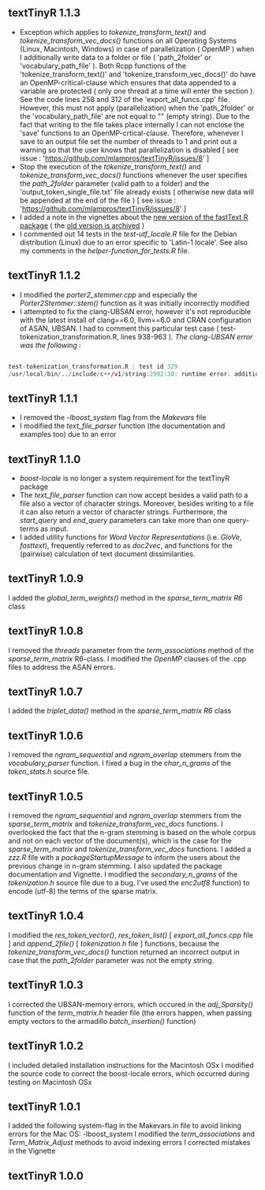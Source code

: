 
## textTinyR 1.1.3

* Exception which applies to *tokenize_transform_text()* and *tokenize_transform_vec_docs()* functions on all Operating Systems (Linux, Macintosh, Windows) in case of parallelization ( OpenMP ) when I additionally write data to a folder or file ( 'path_2folder' or 'vocabulary_path_file' ). Both Rcpp functions of the 'tokenize_transform_text()' and 'tokenize_transform_vec_docs()' do have an OpenMP-critical-clause which ensures that data appended to a variable are protected ( only one thread at a time will enter the section ). See the code lines 258 and 312 of the 'export_all_funcs.cpp' file. However, this must not apply (parallelization) when the 'path_2folder' or the 'vocabulary_path_file' are not equal to "" (empty string). Due to the fact that writing to the file takes place internally I can not enclose the 'save' functions to an OpenMP-crtical-clause. Therefore, whenever I save to an output file set the number of threads to 1 and print out a warning so that the user knows that parallelization is disabled [ see issue : 'https://github.com/mlampros/textTinyR/issues/8' ]
* Stop the execution of the *tokenize_transform_text()* and *tokenize_transform_vec_docs()* functions whenever the user specifies the *path_2folder* parameter (valid path to a folder) and the 'output_token_single_file.txt' file already exists ( otherwise new data will be appended at the end of the file ) [ see issue : 'https://github.com/mlampros/textTinyR/issues/8' ]
* I added a note in the vignettes about the [new version of the fastText R package](https://github.com/mlampros/fastText) ( the [old version is archived](https://github.com/mlampros/fastTextR) )
* I commented out 14 tests in the *test-utf_locale.R* file for the Debian distribution (Linux) due to an error specific to 'Latin-1 locale'. See also my comments in the *helper-function_for_tests.R* file. 


## textTinyR 1.1.2

* I modified the *porter2_stemmer.cpp* and especially the *Porter2Stemmer::stem()* function as it was initially incorrectly modified
* I attempted to fix the clang-UBSAN error, however it's not reproducible with the latest install of clang==6.0, llvm==6.0 and CRAN configuration of ASAN, UBSAN. I had to comment this particular test case ( test-tokenization_transformation.R, lines 938-963 ). *The clang-UBSAN error was the following* : 

```R

test-tokenization_transformation.R : test id 329 
/usr/local/bin/../include/c++/v1/string:2992:30: runtime error: addition of unsigned offset to 0x62500f06b1b9 overflowed to 0x62500f06b1b8 SUMMARY: UndefinedBehaviorSanitizer: undefined-behavior /usr/local/bin/../include/c++/v1/string:2992:30 in

```

## textTinyR 1.1.1

* I removed the *-lboost_system* flag from the *Makevars* file
* I modified the *text_file_parser* function (the documentation and examples too) due to an error


## textTinyR 1.1.0

* *boost-locale* is no longer a system requirement for the textTinyR package
* The *text_file_parser* function can now accept besides a valid path to a file also a vector of character strings. Moreover, besides writing to a file it can also return a vector of character strings. Furthermore, the *start_query* and *end_query* parameters can take more than one query-terms as input.
* I added utility functions for *Word Vector Representations* (i.e. *GloVe*, *fasttext*), frequently referred to as *doc2vec*, and functions for the (pairwise) calculation of text document dissimilarities.


## textTinyR 1.0.9

I added the *global_term_weights()* method in the *sparse_term_matrix R6* class


## textTinyR 1.0.8

I removed the *threads* parameter from the *term_associations* method of the *sparse_term_matrix* R6-class.
I modified the *OpenMP* clauses of the .cpp files to address the ASAN errors.


## textTinyR 1.0.7

I added the *triplet_data()* method in the *sparse_term_matrix R6* class


## textTinyR 1.0.6

I removed the *ngram_sequential* and *ngram_overlap* stemmers from the *vocabulary_parser* function.
I fixed a bug in the *char_n_grams* of the *token_stats.h* source file.


## textTinyR 1.0.5

I removed the *ngram_sequential* and *ngram_overlap* stemmers from the *sparse_term_matrix* and *tokenize_transform_vec_docs* functions. I overlooked the fact that the n-gram stemming is based on the whole corpus and not on
each vector of the document(s), which is the case for the *sparse_term_matrix* and *tokenize_transform_vec_docs* functions. 
I added a *zzz.R* file with a *packageStartupMessage* to inform the users about the previous change in n-gram stemming.
I also updated the package documentation and Vignette.
I modified the *secondary_n_grams* of the *tokenization.h* source file due to a bug.
I've used the *enc2utf8* function) to encode (utf-8) the terms of the sparse matrix.


## textTinyR 1.0.4

I modified the *res_token_vector()*, *res_token_list()* [ *export_all_funcs.cpp* file ] and *append_2file()* [ *tokenization.h* file ] functions, because the *tokenize_transform_vec_docs()* function returned an incorrect output in case that the *path_2folder* parameter was not the empty string.


## textTinyR 1.0.3

I corrected the UBSAN-memory errors, which occured in the *adj_Sparsity()* function of the *term_matrix.h* header file (the errors happen, when passing empty vectors to the armadillo *batch_insertion()* function)


## textTinyR 1.0.2

I included detailed installation instructions for the Macintosh OSx
I modified the source code to correct the boost-locale errors, which occurred during testing on Macintosh OSx


## textTinyR 1.0.1

I added the following system-flag in the Makevars.in file to avoid linking errors for the Mac OS: -lboost_system
I modified the *term_associations* and *Term_Matrix_Adjust* methods to avoid indexing errors
I corrected mistakes in the Vignette


## textTinyR 1.0.0




